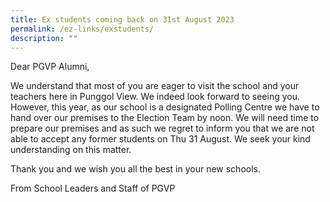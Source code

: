 ```yaml
---
title: Ex students coming back on 31st August 2023
permalink: /ez-links/exstudents/
description: ""
---
```

Dear PGVP Alumni,

We understand that most of you are eager to visit the school and your teachers here in Punggol View.  We indeed look forward to seeing you. However, this year, as our school is a designated Polling Centre we have to hand over our premises to the Election Team by noon. We will need time to prepare our premises and as such we regret to inform you that we are not able to accept any former students on Thu 31 August. We seek your kind understanding on this matter.

Thank you and we wish you all the best in your new schools.

From
School Leaders and Staff of PGVP